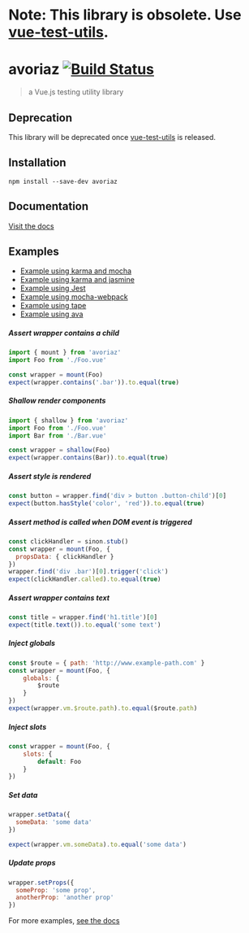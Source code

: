 # Note: This library is obsolete. Use [vue-test-utils](https://github.com/vuejs/vue-test-utils). 
# avoriaz [![Build Status](https://travis-ci.org/eddyerburgh/avoriaz.svg?branch=master)](https://travis-ci.org/eddyerburgh/avoriaz)


> a Vue.js testing utility library

## Deprecation

This library will be deprecated once [vue-test-utils](https://github.com/vuejs/vue-test-utils) is released.

## Installation

```
npm install --save-dev avoriaz
```

## Documentation

[Visit the docs](https://eddyerburgh.gitbooks.io/avoriaz/content/)

## Examples

- [Example using karma and mocha](https://github.com/eddyerburgh/avoriaz-karma-mocha-example)
- [Example using karma and jasmine](https://github.com/eddyerburgh/avoriaz-karma-jasmine-example)
- [Example using Jest](https://github.com/eddyerburgh/avoriaz-jest-example)
- [Example using mocha-webpack](https://github.com/eddyerburgh/avoriaz-mocha-example)
- [Example using tape](https://github.com/eddyerburgh/avoriaz-tape-example)
- [Example using ava](https://github.com/eddyerburgh/avoriaz-ava-example)

##### Assert wrapper contains a child
```js
import { mount } from 'avoriaz'
import Foo from './Foo.vue'

const wrapper = mount(Foo)
expect(wrapper.contains('.bar')).to.equal(true)
```

##### Shallow render components
```js
import { shallow } from 'avoriaz'
import Foo from './Foo.vue'
import Bar from './Bar.vue'

const wrapper = shallow(Foo)
expect(wrapper.contains(Bar)).to.equal(true)
```

##### Assert style is rendered
```js
const button = wrapper.find('div > button .button-child')[0]
expect(button.hasStyle('color', 'red')).to.equal(true)
```

##### Assert method is called when DOM event is triggered
```js
const clickHandler = sinon.stub()
const wrapper = mount(Foo, {
  propsData: { clickHandler }
})
wrapper.find('div .bar')[0].trigger('click')
expect(clickHandler.called).to.equal(true)
```

##### Assert wrapper contains text
```js
const title = wrapper.find('h1.title')[0]
expect(title.text()).to.equal('some text')
```

##### Inject globals
```js
const $route = { path: 'http://www.example-path.com' }
const wrapper = mount(Foo, { 
    globals: {
        $route
    }
})
expect(wrapper.vm.$route.path).to.equal($route.path)
```

##### Inject slots
```js
const wrapper = mount(Foo, { 
    slots: {
        default: Foo
    }
})
```

##### Set data
```js
wrapper.setData({
  someData: 'some data'
})

expect(wrapper.vm.someData).to.equal('some data')
```

##### Update props
```js
wrapper.setProps({
  someProp: 'some prop',
  anotherProp: 'another prop'
})
```

For more examples, [see the docs](https://eddyerburgh.gitbooks.io/avoriaz/content/)
